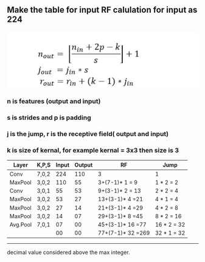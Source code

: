 

## Make the table for input RF calulation for input as 224
![alt text](Images/RF_CalulationGithub.JPG)

### n is features (output and input)
### s is strides and p is padding 
### j is the jump, r is the receptive field( output and input)
### k is size of kernal, for example kernal = 3x3 then size is 3

|  Layer  | K,P,S  | Input|Output| RF             |  Jump    |
| ------  | ------ |------|------|--------------  |--------- |
|Conv     | 7,0,2  |224   |110   | 3              | 1        |
|MaxPool  | 3,0,2  |110   |55    |3+(7-1)* 1 = 9 |1 * 2 = 2 |
|Conv     | 3,0,1  |55    |53    |9+(3-1)* 2 = 13|2 * 2 = 4 |
|MaxPool  | 3,0,2  |53    |27    |13+(3-1)* 4 =21|4 * 1 = 4 |
|MaxPool  | 3,0,2  |27    |14    |21+(3-1)* 4 =29|4 * 2 = 8 |
|MaxPool  | 3,0,2  |14    |07    |29+(3-1)* 8 =45 |8 * 2 = 16|
|Avg.Pool | 7,0,1  |07    |00    |45+(3-1)* 16 =77|16 * 2 = 32|
|         |        |00    |00    |77+(7-1)* 32 =269|32 * 1 = 32|
----------------------------------
decimal value considered above the max integer.
